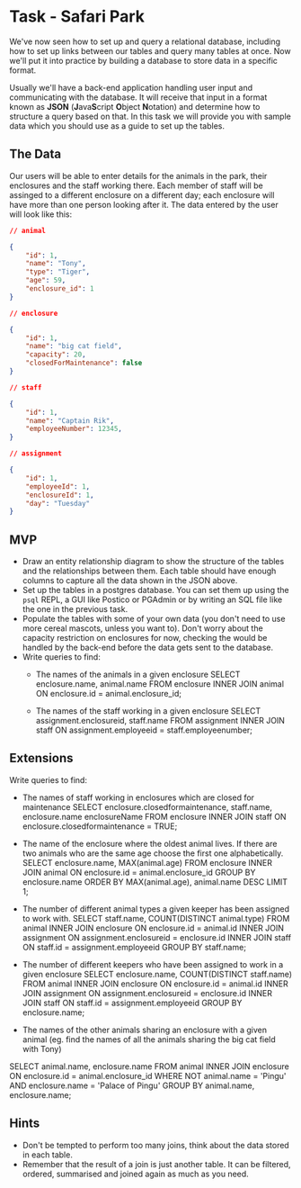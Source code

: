 # Task - Safari Park

We've now seen how to set up and query a relational database, including how to set up links between our tables and query many tables at once. Now we'll put it into practice by building a database to store data in a specific format.

Usually we'll have a back-end application handling user input and communicating with the database. It will receive that input in a format known as **JSON** (**J**ava**S**cript **O**bject **N**otation) and determine how to structure a query based on that. In this task we will provide you with sample data which you should use as a guide to set up the tables. 

## The Data

Our users will be able to enter details for the animals in the park, their enclosures and the staff working there. Each member of staff will be assinged to a different enclosure on a different day; each enclosure will have more than one person looking after it. The data entered by the user will look like this:

```json
// animal

{
	"id": 1,
	"name": "Tony",
	"type": "Tiger",
	"age": 59,
	"enclosure_id": 1
}

// enclosure

{
	"id": 1,
	"name": "big cat field",
	"capacity": 20,
	"closedForMaintenance": false
}

// staff

{
	"id": 1,
	"name": "Captain Rik",
	"employeeNumber": 12345,
}

// assignment

{
	"id": 1,
	"employeeId": 1,
	"enclosureId": 1,
	"day": "Tuesday"
}
```

## MVP

- Draw an entity relationship diagram to show the structure of the tables and the relationships between them. Each table should have enough columns to capture all the data shown in the JSON above.
- Set up the tables in a postgres database. You can set them up using the `psql` REPL, a GUI like Postico or PGAdmin or by writing an SQL file like the one in the previous task.
- Populate the tables with some of your own data (you don't need to use more cereal mascots, unless you want to). Don't worry about the capacity restriction on enclosures for now, checking the would be handled by the back-end before the data gets sent to the database.
- Write queries to find:
	- The names of the animals in a given enclosure
SELECT 
enclosure.name,
animal.name
FROM 
enclosure
INNER JOIN animal ON enclosure.id = animal.enclosure_id; 

	- The names of the staff working in a given enclosure
SELECT 
assignment.enclosureid,
staff.name
FROM 
assignment
INNER JOIN staff ON assignment.employeeid = staff.employeenumber; 


	
## Extensions

Write queries to find:

- The names of staff working in enclosures which are closed for maintenance
SELECT 
enclosure.closedformaintenance,
staff.name,
enclosure.name enclosureName
FROM 
enclosure
INNER JOIN staff ON enclosure.closedformaintenance = TRUE; 

- The name of the enclosure where the oldest animal lives. If there are two animals who are the same age choose the first one alphabetically.
SELECT 
enclosure.name,
MAX(animal.age)
FROM 
enclosure
INNER JOIN animal ON enclosure.id = animal.enclosure_id
GROUP BY 
enclosure.name
ORDER BY 
MAX(animal.age), animal.name DESC LIMIT 1;

- The number of different animal types a given keeper has been assigned to work with.
SELECT 
staff.name,
COUNT(DISTINCT animal.type)
FROM 
animal
INNER JOIN enclosure ON enclosure.id = animal.id
INNER JOIN assignment ON assignment.enclosureid = enclosure.id
INNER JOIN staff ON staff.id = assignment.employeeid
GROUP BY
staff.name;

- The number of different keepers who have been assigned to work in a given enclosure
SELECT 
enclosure.name,
COUNT(DISTINCT staff.name)
FROM 
animal
INNER JOIN enclosure ON enclosure.id = animal.id
INNER JOIN assignment ON assignment.enclosureid = enclosure.id
INNER JOIN staff ON staff.id = assignment.employeeid
GROUP BY
enclosure.name;

- The names of the other animals sharing an enclosure with a given animal (eg. find the names of all the animals sharing the big cat field with Tony)

SELECT
animal.name,
enclosure.name
FROM 
animal
INNER JOIN enclosure ON enclosure.id = animal.enclosure_id
WHERE
NOT animal.name = 'Pingu' AND enclosure.name = 'Palace of Pingu'
GROUP BY
animal.name,
enclosure.name;


## Hints

- Don't be tempted to perform too many joins, think about the data stored in each table.
- Remember that the result of a join is just another table. It can be filtered, ordered, summarised and joined again as much as you need.